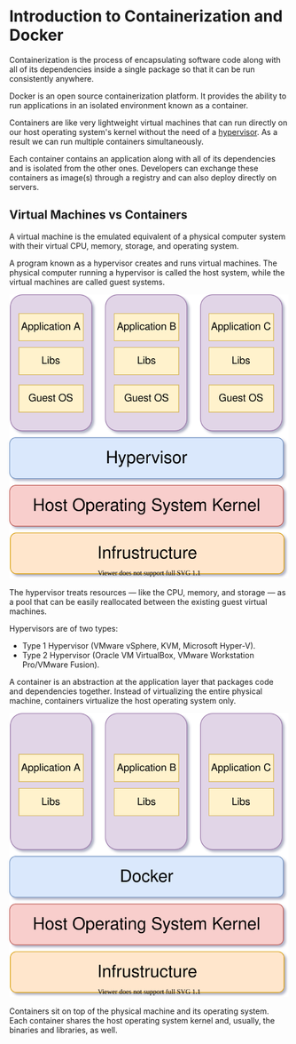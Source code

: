 # Introduction to Containerization and Docker

Containerization is the process of encapsulating software code along with all of its dependencies inside a single package so that it can be run consistently anywhere.

Docker is an open source containerization platform. It provides the ability to run applications in an isolated environment known as a container.

Containers are like very lightweight virtual machines that can run directly on our host operating system's kernel without the need of a [hypervisor](https://www.redhat.com/en/topics/virtualization/what-is-a-hypervisor). As a result we can run multiple containers simultaneously.

Each container contains an application along with all of its dependencies and is isolated from the other ones. Developers can exchange these containers as image\(s\) through a registry and can also deploy directly on servers.

## Virtual Machines vs Containers

A virtual machine is the emulated equivalent of a physical computer system with their virtual CPU, memory, storage, and operating system.

A program known as a hypervisor creates and runs virtual machines. The physical computer running a hypervisor is called the host system, while the virtual machines are called guest systems.

![](.gitbook/assets/virtual-machines.svg)

The hypervisor treats resources — like the CPU, memory, and storage — as a pool that can be easily reallocated between the existing guest virtual machines.

Hypervisors are of two types:

* Type 1 Hypervisor \(VMware vSphere, KVM, Microsoft Hyper-V\).
* Type 2 Hypervisor \(Oracle VM VirtualBox, VMware Workstation Pro/VMware Fusion\).

A container is an abstraction at the application layer that packages code and dependencies together. Instead of virtualizing the entire physical machine, containers virtualize the host operating system only.

![](.gitbook/assets/containers.svg)

Containers sit on top of the physical machine and its operating system. Each container shares the host operating system kernel and, usually, the binaries and libraries, as well.

